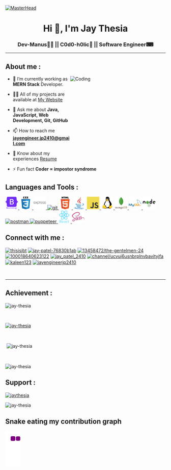 [![MasterHead](https://blogger.googleusercontent.com/img/b/R29vZ2xl/AVvXsEgBK7zNUqLqcs4po5enxak5CrMgnc44HA_Hj8P7GEbqBeHEroigJPBGoUCYRQ5La7Qr1TVM4l-Q310vgRyLNFXZPi_DBD_ELPY6lFvgu0HDCp6CeeAk2VPLL5Wf0ghtcdq4H2stZLcWTxyh1cJ9gjKDUr0wBrrGE9ud7pVbVC27PPYtDROkIu-R3-pYKg/s1584/GitHub%20Banner.png)](https://jaythesia.me)

<h1 align="center">Hi 👋, I'm Jay Thesia</h1>
<h3 align="center">Dev-Manus👨‍💻 || C0d0-h0lic🧬 || Software Engineer⌨</h3>
<hr>

## About me :
<img align="right" alt="Coding" width="300" height="250" src="https://cdn.dribbble.com/users/1162077/screenshots/3848914/programmer.gif">

- 🌱 I’m currently working as **MERN Stack** Developer.

- 👨‍💻 All of my projects are available at [My Website](https://jaythesia.netlify.app/)

- 💬 Ask me about **Java, JavaScript, Web Development, Git, GitHub**

- 📫 How to reach me **jayengineer.jp2410@gmail.com**

- 📄 Know about my experiences [Resume](https://drive.google.com/file/d/1Nbaed8TzT3SpKlfZtQuRdt01fbvIFfLe/view)

- ⚡ Fun fact **Coder ∝ impostor syndrome**

<!-- languages and tools -->

## Languages and Tools :
<p align="left" > <a href="https://getbootstrap.com" target="_blank" rel="noreferrer"> <img src="https://raw.githubusercontent.com/devicons/devicon/master/icons/bootstrap/bootstrap-plain-wordmark.svg" alt="bootstrap" width="40" height="40"/> </a> <a href="https://www.w3schools.com/css/" target="_blank" rel="noreferrer"> <img media="(prefers-color-scheme: light)" src="https://raw.githubusercontent.com/devicons/devicon/master/icons/css3/css3-original-wordmark.svg" alt="css3" width="40" height="40"/> </a> <a href="https://expressjs.com" target="_blank" rel="noreferrer"> <img src="https://raw.githubusercontent.com/devicons/devicon/master/icons/express/express-original-wordmark.svg" alt="express" width="40" height="40"/> </a> <a href="https://git-scm.com/" target="_blank" rel="noreferrer"> <img src="https://www.vectorlogo.zone/logos/git-scm/git-scm-icon.svg" alt="git" width="40" height="40"/> </a> <a href="https://www.w3.org/html/" target="_blank" rel="noreferrer"> <img src="https://raw.githubusercontent.com/devicons/devicon/master/icons/html5/html5-original-wordmark.svg" alt="html5" width="40" height="40"/> </a> <a href="https://www.java.com" target="_blank" rel="noreferrer"> <img src="https://raw.githubusercontent.com/devicons/devicon/master/icons/java/java-original.svg" alt="java" width="40" height="40"/> </a> <a href="https://developer.mozilla.org/en-US/docs/Web/JavaScript" target="_blank" rel="noreferrer"> <img src="https://raw.githubusercontent.com/devicons/devicon/master/icons/javascript/javascript-original.svg" alt="javascript" width="40" height="40"/> </a> <a href="https://www.linux.org/" target="_blank" rel="noreferrer"> <img src="https://raw.githubusercontent.com/devicons/devicon/master/icons/linux/linux-original.svg" alt="linux" width="40" height="40"/> </a> <a href="https://www.mongodb.com/" target="_blank" rel="noreferrer"> <img src="https://raw.githubusercontent.com/devicons/devicon/master/icons/mongodb/mongodb-original-wordmark.svg" alt="mongodb" width="40" height="40"/> </a> <a href="https://www.mysql.com/" target="_blank" rel="noreferrer"> <img src="https://raw.githubusercontent.com/devicons/devicon/master/icons/mysql/mysql-original-wordmark.svg" alt="mysql" width="40" height="40"/> </a> <a href="https://nodejs.org" target="_blank" rel="noreferrer"> <img src="https://raw.githubusercontent.com/devicons/devicon/master/icons/nodejs/nodejs-original-wordmark.svg" alt="nodejs" width="40" height="40"/> </a> <a href="https://postman.com" target="_blank" rel="noreferrer"> <img src="https://www.vectorlogo.zone/logos/getpostman/getpostman-icon.svg" alt="postman" width="40" height="40"/> </a> <a href="https://github.com/puppeteer/puppeteer" target="_blank" rel="noreferrer"> <img src="https://www.vectorlogo.zone/logos/pptrdev/pptrdev-official.svg" alt="puppeteer" width="40" height="40"/> </a> <a href="https://reactjs.org/" target="_blank" rel="noreferrer"> <img src="https://raw.githubusercontent.com/devicons/devicon/master/icons/react/react-original-wordmark.svg" alt="react" width="40" height="40"/> </a> <a href="https://sass-lang.com" target="_blank" rel="noreferrer"> <img src="https://raw.githubusercontent.com/devicons/devicon/master/icons/sass/sass-original.svg" alt="sass" width="40" height="40"/> </a> </p>

<!-- Social Media -->

## Connect with me :
<p align="left">
<a href="https://twitter.com/thisisjbt" target="blank"><img align="center" src="https://raw.githubusercontent.com/rahuldkjain/github-profile-readme-generator/master/src/images/icons/Social/twitter.svg" alt="thisisjbt" height="30" width="40" /></a>
<a href="https://linkedin.com/in/jay-patel-76830b1ab" target="blank"><img align="center" src="https://raw.githubusercontent.com/rahuldkjain/github-profile-readme-generator/master/src/images/icons/Social/linked-in-alt.svg" alt="jay-patel-76830b1ab" height="30" width="40" /></a>
<a href="https://stackoverflow.com/users/13458472/the-gentelmen-24" target="blank"><img align="center" src="https://raw.githubusercontent.com/rahuldkjain/github-profile-readme-generator/master/src/images/icons/Social/stack-overflow.svg" alt="13458472/the-gentelmen-24" height="30" width="40" /></a>
<a href="https://fb.com/100018640623122" target="blank"><img align="center" src="https://raw.githubusercontent.com/rahuldkjain/github-profile-readme-generator/master/src/images/icons/Social/facebook.svg" alt="100018640623122" height="30" width="40" /></a>
<a href="https://instagram.com/jay_patel_2410" target="blank"><img align="center" src="https://raw.githubusercontent.com/rahuldkjain/github-profile-readme-generator/master/src/images/icons/Social/instagram.svg" alt="jay_patel_2410" height="30" width="40" /></a>
<a href="https://www.youtube.com/channel/UCvuJ6UsnBrpLNvbaVITyJFA" target="blank"><img align="center" src="https://raw.githubusercontent.com/rahuldkjain/github-profile-readme-generator/master/src/images/icons/Social/youtube.svg" alt="channel/ucvuj6usnbrplnvbavityjfa" height="30" width="40" /></a>
<a href="https://www.leetcode.com/kaleen123" target="blank"><img align="center" src="https://raw.githubusercontent.com/rahuldkjain/github-profile-readme-generator/master/src/images/icons/Social/leet-code.svg" alt="kaleen123" height="30" width="40" /></a>
<a href="https://auth.geeksforgeeks.org/user/jayengineerjp2410" target="blank"><img align="center" src="https://raw.githubusercontent.com/rahuldkjain/github-profile-readme-generator/master/src/images/icons/Social/geeks-for-geeks.svg" alt="jayengineerjp2410" height="30" width="40" /></a>
</p>

<br>
<hr>

## Achievement :

<!-- Used top language -->
<p><img align="center" src="https://github-readme-stats.vercel.app/api/top-langs?username=jay-thesia&show_icons=true&locale=en&layout=compact" alt="jay-thesia" /></p>

<br>

<!-- Trophy -->
<p align="left"> <a href="https://github.com/ryo-ma/github-profile-trophy"><img src="https://github-profile-trophy.vercel.app/?username=jay-thesia" alt="jay-thesia" /></a> </p>

<br>

<!-- Statistics -->
<p>&nbsp;<img align="center" src="https://github-readme-stats.vercel.app/api?username=jay-thesia&show_icons=true&locale=en&layout=compact" alt="jay-thesia" /></p>

<br>

<!-- Streak -->
<p><img align="center" src="https://github-readme-streak-stats.herokuapp.com/?user=jay-thesia&theme=dark" alt="jay-thesia" /></p>


<!-- Support -->

## Support : 
<p><a href="https://www.buymeacoffee.com/jaythesia"> <img align="center" src="https://cdn.buymeacoffee.com/buttons/v2/default-yellow.png" height="50" width="210" alt="jaythesia" /></a></p>

<!-- Profile count -->
<p align="left"> <img src="https://komarev.com/ghpvc/?username=jay-thesia&label=Profile%20views&color=0e75b6&style=flat" alt="jay-thesia" /> </p>


## Snake eating my contribution graph

![snake gif](https://github.com/jay-thesia/jay-thesia/blob/output/github-contribution-grid-snake.gif)



